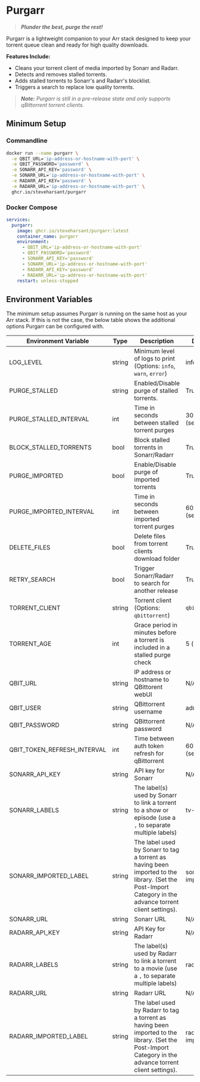 # Purgarr

> ***Plunder the best, purge the rest!***

Purgarr is a lightweight companion to your Arr stack designed to keep your torrent queue clean and ready for high quality downloads.

**Features Include:**

* Cleans your torrent client of media imported by Sonarr and Radarr.
* Detects and removes stalled torrents.
* Adds stalled torrents to Sonarr's and Radarr's blocklist.
* Triggers a search to replace low quality torrents.

> ***Note:** Purgarr is still in a pre-release state and only supports qBittorrent torrent clients.*

## Minimum Setup

### Commandline

```bash
docker run --name purgarr \
  -e QBIT_URL='ip-address-or-hostname-with-port' \
  -e QBIT_PASSWORD='password' \
  -e SONARR_API_KEY='password' \
  -e SONARR_URL='ip-address-or-hostname-with-port' \
  -e RADARR_API_KEY='password' \
  -e RADARR_URL='ip-address-or-hostname-with-port' \
  ghcr.io/steveharsant/purgarr
```

### Docker Compose

```yaml
services:
  purgarr:
    image: ghcr.io/steveharsant/purgarr:latest
    container_name: purgarr
    environment:
      - QBIT_URL='ip-address-or-hostname-with-port'
      - QBIT_PASSWORD='password'
      - SONARR_API_KEY='password'
      - SONARR_URL='ip-address-or-hostname-with-port'
      - RADARR_API_KEY='password'
      - RADARR_URL='ip-address-or-hostname-with-port'
    restart: unless-stopped
```

## Environment Variables

The minimum setup assumes Purgarr is running on the same host as your Arr stack. If this is not the case, the below table shows the additional options Purgarr can be configured with.

| Environment Variable        | Type   | Description                                                                                                                                              | Default         | Required |
|-----------------------------|--------|----------------------------------------------------------------------------------------------------------------------------------------------------------|-----------------|----------|
| LOG_LEVEL                   | string | Minimum level of logs to print (Options: `info`, `warn`, `error`)                                                                                        | info            | No       |
| PURGE_STALLED               | string | Enabled/Disable purge of stalled torrents.                                                                                                               | True            | No       |
| PURGE_STALLED_INTERVAL      | int    | Time in seconds between stalled torrent purges                                                                                                           | 300 (seconds)   | No       |
| BLOCK_STALLED_TORRENTS      | bool   | Block stalled torrents in Sonarr/Radarr                                                                                                                  | True            | No       |
| PURGE_IMPORTED              | bool   | Enable/Disable purge of imported torrents                                                                                                                | True            | No       |
| PURGE_IMPORTED_INTERVAL     | int    | Time in seconds between imported torrent purges                                                                                                          | 600 (seconds)   | No       |
| DELETE_FILES                | bool   | Delete files from torrent clients download folder                                                                                                        | True            | No       |
| RETRY_SEARCH                | bool   | Trigger Sonarr/Radarr to search for another release                                                                                                      | True            | No       |
| TORRENT_CLIENT              | string | Torrent client (Options: `qbittorrent`)                                                                                                                  | `qbittorrent`   | No       |
| TORRENT_AGE                 | int    | Grace period in minutes before a torrent is included in a stalled purge check                                                                            | 5 (minutes)     | No       |
| QBIT_URL                    | string | IP address or hostname to QBittorent webUI                                                                                                               | N/A             | Yes      |
| QBIT_USER                   | string | QBittorrent username                                                                                                                                     | admin           | No       |
| QBIT_PASSWORD               | string | QBittorrent password                                                                                                                                     | N/A             | Yes      |
| QBIT_TOKEN_REFRESH_INTERVAL | int    | Time between auth token refresh for qBittorrent                                                                                                          | 600 (seconds)   | No       |
| SONARR_API_KEY              | string | API key for Sonarr                                                                                                                                       | N/A             | Yes      |
| SONARR_LABELS               | string | The label(s) used by Sonarr to link a torrent to a show or episode (use a `,` to separate multiple labels)                                               | tv-sonarr       | No       |
| SONARR_IMPORTED_LABEL       | string | The label used by Sonarr to tag a torrent as having been imported to the library. (Set the Post-Import Category in the advance torrent client settings). | sonarr-imported | No       |
| SONARR_URL                  | string | Sonarr URL                                                                                                                                               | N/A             | Yes      |
| RADARR_API_KEY              | string | API Key for Radarr                                                                                                                                       | N/A             | Yes      |
| RADARR_LABELS               | string | The label(s) used by Radarr to link a torrent to a movie (use a `,` to separate multiple labels)                                                         | radarr          | No       |
| RADARR_URL                  | string | Radarr URL                                                                                                                                               | N/A             | Yes      |
| RADARR_IMPORTED_LABEL       | string | The label used by Radarr to tag a torrent as having been imported to the library. (Set the Post-Import Category in the advance torrent client settings). | radarr-imported | Yes      |
